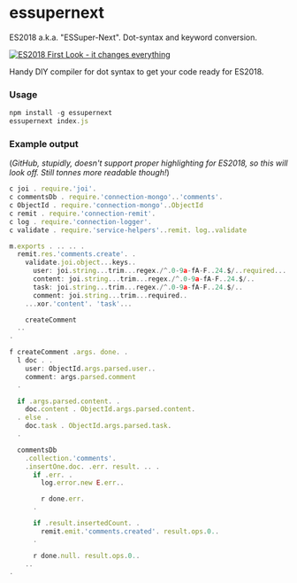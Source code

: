 # essupernext
ES2018 a.k.a. "ESSuper-Next". Dot-syntax and keyword conversion.

[![ES2018 First Look - it changes everything](http://i.imgur.com/Nr4MYev.png)](https://youtu.be/s-G_RZ4RJLU "ES2018 First Look - it changes everything")

Handy DIY compiler for dot syntax to get your code ready for ES2018.

### Usage

``` js
npm install -g essupernext
essupernext index.js
```

### Example output

(_GitHub, stupidly, doesn't support proper highlighting for ES2018, so this will look off. Still tonnes more readable though!_)

``` js
c joi . require.'joi'.
c commentsDb . require.'connection-mongo'..'comments'.
c ObjectId . require.'connection-mongo'..ObjectId
c remit . require.'connection-remit'.
c log . require.'connection-logger'.
c validate . require.'service-helpers'..remit. log..validate

m.exports . .. .. .
  remit.res.'comments.create'. .
    validate.joi.object...keys..
      user: joi.string...trim...regex./^.0-9a-fA-F..24.$/..required...
      content: joi.string...trim...regex./^.0-9a-fA-F..24.$/..
      task: joi.string...trim...regex./^.0-9a-fA-F..24.$/..
      comment: joi.string...trim...required..
    ...xor.'content'. 'task'...

    createComment
  ..
.

f createComment .args. done. .
  l doc . .
    user: ObjectId.args.parsed.user..
    comment: args.parsed.comment
  .

  if .args.parsed.content. .
    doc.content . ObjectId.args.parsed.content.
  . else .
    doc.task . ObjectId.args.parsed.task.
  .

  commentsDb
    .collection.'comments'.
    .insertOne.doc. .err. result. .. .
      if .err. .
        log.error.new E.err..

        r done.err.
      .

      if .result.insertedCount. .
        remit.emit.'comments.created'. result.ops.0..
      .

      r done.null. result.ops.0..
    ..
.
```
